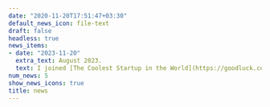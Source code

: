 ```yaml
---
date: "2020-11-20T17:51:47+03:30"
default_news_icon: file-text
draft: false
headless: true
news_items:
- date: "2023-11-20"
  extra_text: August 2023.
  text: I joined [The Coolest Startup in the World](https://goodluck.com) as the CEO
num_news: 5
show_news_icons: true
title: news
---
```

